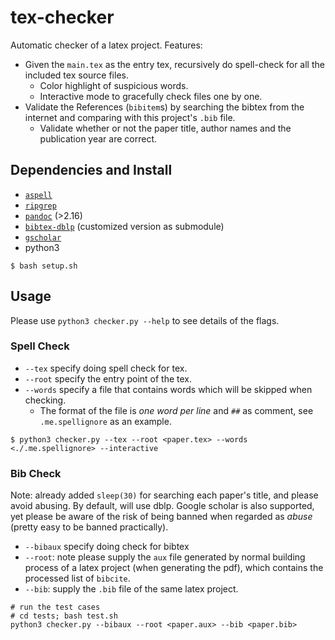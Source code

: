 # tex-checker

Automatic checker of a latex project. Features:

* Given the `main.tex` as the entry tex, recursively do spell-check for all the included tex source files.
    * Color highlight of suspicious words.
    * Interactive mode to gracefully check files one by one.
* Validate the References (`bibitem`s) by searching the bibtex from the internet and comparing with this project's `.bib` file.
    * Validate whether or not the paper title, author names and the publication year are correct.

## Dependencies and Install

* [`aspell`](http://aspell.net/)
* [`ripgrep`](https://github.com/BurntSushi/ripgrep)
* [`pandoc`](https://pandoc.org/) (>2.16)
* [`bibtex-dblp`](./bibtex-dblp) (customized version as submodule)
* [`gscholar`](https://github.com/venthur/gscholar)
* python3

```shell
$ bash setup.sh
```

## Usage

Please use `python3 checker.py --help` to see details of the flags.

### Spell Check

* `--tex` specify doing spell check for tex.
* `--root` specify the entry point of the tex.
* `--words` specify a file that contains words which will be skipped when checking.
    * The format of the file is *one word per line* and `##` as comment, see `.me.spellignore` as an example.

```shell
$ python3 checker.py --tex --root <paper.tex> --words <./.me.spellignore> --interactive
```

### Bib Check

Note: already added `sleep(30)` for searching each paper's title, and please avoid abusing.
By default, will use dblp. Google scholar is also supported, yet please be aware of the risk of being banned when regarded as *abuse* (pretty easy to be banned practically).

* `--bibaux` specify doing check for bibtex
* `--root`: note please supply the `aux` file generated by normal building process of a latex project (when generating the pdf), which contains the processed list of `bibcite`.
* `--bib`: supply the `.bib` file of the same latex project.

```shell
# run the test cases
# cd tests; bash test.sh
python3 checker.py --bibaux --root <paper.aux> --bib <paper.bib>
```
